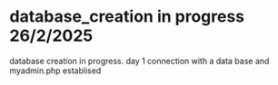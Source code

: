 # database_creation in progress 26/2/2025
database creation in progress.
day 1 connection with a data base and myadmin.php establised 
